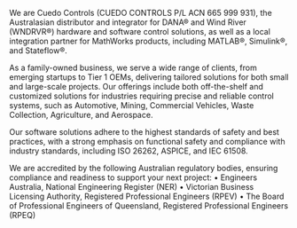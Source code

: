 We are Cuedo Controls (CUEDO CONTROLS P/L ACN 665 999 931), the Australasian distributor and integrator for DANA® and Wind River (WNDRVR®) hardware and software control solutions, as well as a local integration partner for MathWorks products, including MATLAB®, Simulink®, and Stateflow®.

As a family-owned business, we serve a wide range of clients, from emerging startups to Tier 1 OEMs, delivering tailored solutions for both small and large-scale projects. Our offerings include both off-the-shelf and customized solutions for industries requiring precise and reliable control systems, such as Automotive, Mining, Commercial Vehicles, Waste Collection, Agriculture, and Aerospace.

Our software solutions adhere to the highest standards of safety and best practices, with a strong emphasis on functional safety and compliance with industry standards, including ISO 26262, ASPICE, and IEC 61508.

We are accredited by the following Australian regulatory bodies, ensuring compliance and readiness to support your next project: • Engineers Australia, National Engineering Register (NER) • Victorian Business Licensing Authority, Registered Professional Engineers (RPEV) • The Board of Professional Engineers of Queensland, Registered Professional Engineers (RPEQ)
